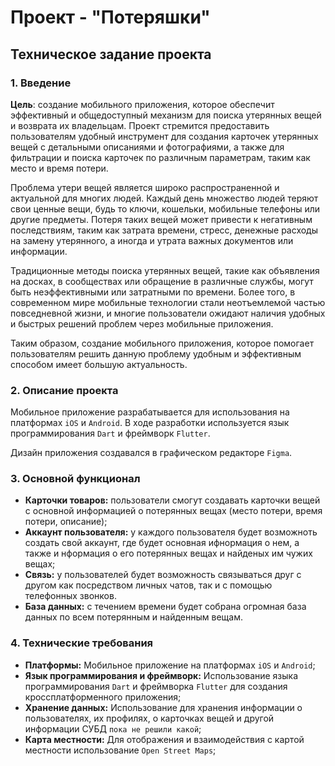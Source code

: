 # Проект - "Потеряшки"

## Техническое задание проекта
### 1. Введение

**Цель**: создание мобильного приложения, которое обеспечит эффективный и общедоступный механизм для поиска утерянных вещей и возврата их владельцам. Проект стремится предоставить пользователям удобный инструмент для создания карточек утерянных вещей с детальными описаниями и фотографиями, а также для фильтрации и поиска карточек по различным параметрам, таким как место и время потери.

Проблема утери вещей является широко распространенной и актуальной для многих людей. Каждый день множество людей теряют свои ценные вещи, будь то ключи, кошельки, мобильные телефоны или другие предметы. Потеря таких вещей может привести к негативным последствиям, таким как затрата времени, стресс, денежные расходы на замену утерянного, а иногда и утрата важных документов или информации.

Традиционные методы поиска утерянных вещей, такие как объявления на досках, в сообществах или обращение в различные службы, могут быть неэффективными или затратными по времени. Более того, в современном мире мобильные технологии стали неотъемлемой частью повседневной жизни, и многие пользователи ожидают наличия удобных и быстрых решений проблем через мобильные приложения.

Таким образом, создание мобильного приложения, которое помогает пользователям решить данную проблему удобным и эффективным способом имеет большую актуальность.

### 2. Описание проекта
Мобильное приложение разрабатывается для использования на платформах `iOS` и `Android`. В ходе разработки используется язык программирования `Dart` и фреймворк `Flutter`.

Дизайн приложения создавался в графическом редакторе `Figma`.

### 3. Основной функционал

- **Карточки товаров:** пользователи смогут создавать карточки вещей с основной информацией о потерянных вещах (место потери, время потери, описание);
- **Аккаунт пользователя:** у каждого пользователя будет возможноть создать свой аккаунт, где будет основная ифнормация о нем, а также и нформация о его потерянных вещах и найденых им чужих вещах;
- **Связь:** у пользователей будет возможность связываться друг с другом как посредством личных чатов, так и с помощью телефонных звонков.
- **База данных:** с течением времени будет собрана огромная база данных по всем потерянным и найденным вещам.

### 4. Технические требования

- **Платформы:** Мобильное приложение на платформах `iOS` и `Android`;
- **Язык программирования и фреймворк:** Использование языка программирования `Dart` и фреймворка `Flutter` для создания кроссплатформенного приложения;
- **Хранение данных:** Использование для хранения информации о пользователях, их профилях, о карточках вещей и другой информации СУБД `пока не решили какой`;
- **Карта местности:** Для отображения и взаимодействия с картой местности использование `Open Street Maps`;
